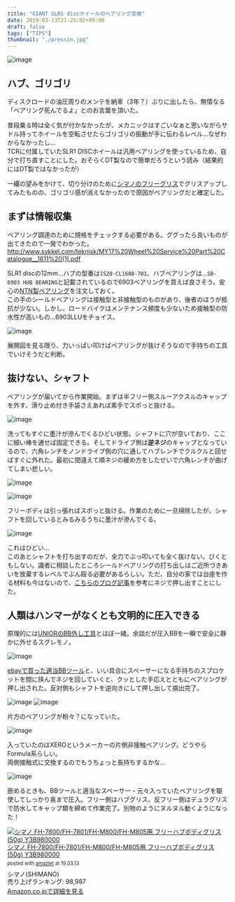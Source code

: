 ```yaml
---
title: "GIANT SLR1 discホイールのベアリング交換"
date: 2019-03-13T21:25:02+09:00
draft: false
tags: ["TIPS"]
thumbnail: "./pressin.jpg"
---
```

![image](./pressin.jpg)
## ハブ、ゴリゴリ

ディスクロードの油圧周りのメンテを納車（3年？）ぶりに出したら、無情なる「ベアリング死んでるよ」とのお言葉を頂いた。

普段乗る時は全く気が付かなかったが、メカニックはすごいなぁと思いながらサドル持ってホイールを空転させたらゴリゴリの振動が手に伝わるレベル…なぜわからなかったし…  
TCRに付属していたSLR1 DISCホイールは汎用ベアリングを使っているため、自分で打ち直すことにした。おそらくDT製なので簡単だろうという読み（結果的にはDT製ではなかったが）

一縷の望みをかけて、切り分けのために[シマノのフリーグリス](https://amzn.to/2TyhJmY)でグリスアップしてみたものの、ゴリゴリ感が消えなかったので原因がベアリングだと確定した。

## まずは情報収集

ベアリング調達のために規格をチェックする必要がある。ググったら良いものが出てきたので一発でわかった。  
<http://www.sykkel.com/teknisk/MY17%20Wheel%20Service%20Part%20Catalogue__1611%20(1).pdf>

SLR1 discの12mm…ハブの型番は`1520-CL1608-701`、ハブベアリングは…`SB-6903 HUB BEARING`と記載されているので6903ベアリングを買えば良さそう。安心の[NTN製ベアリング](https://amzn.to/2TMuABg)を注文しておく。  
この手のシールドベアリングは接触型と非接触型のものがあり、後者のほうが抵抗が少ない。しかし、ロードバイクはメンテナンス頻度も少ないため接触型の防水性が高いもの…6903LLUをチョイス。

![image](./hub.png)

展開図を見る限り、力いっぱい叩けばベアリングが抜けそうなので手持ちの工具でいけそうだと判断。

## 抜けない、シャフト

ベアリングが届いてから作業開始。まずは半フリー側スルーアクスルのキャップを外す、滑り止め付き手袋さえあれば素手でスポっと抜ける。

![image](./nondriveside.jpg)

洗ってもすぐに墨汁が滲んでくるひどい状態。シャフトに穴が空いており、ここに細い棒を通せば固定できる。そしてドライブ側は**逆ネジ**のキャップとなっているので、六角レンチをノンドライブ側の穴に通してハブレンチでクルクルと回せばすぐに外れた。最初に間違えて順ネジの緩め方をしたせいで六角レンチが曲げてしまい悲しい。

![image](./loosen.jpg)

![image](./pulloutfree.jpg)

フリーボディは引っ張ればスポっと抜ける。作業のために一旦掃除したが、シャフトを回しているとみるみるうちに墨汁が滲んでくる。

![image](./dirty.jpg)

これはひどい…  
このあとシャフトを打ち出すのだが、全力でぶっ叩いても全く抜けない。びくともしない。識者に相談したところシールドベアリングの打ち出しはご近所づきあいを放棄するレベルでぶん殴る必要があるらしい。ただ、自分の家では台座を作る材料も今はないので、[こちらのブログ記事](https://ameblo.jp/toincyclefactory/entry-12126294218.html)を参考にネジで押し出すことにした。

## 人類はハンマーがなくとも文明的に圧入できる

原理的には[UNIORのBB外し工具](http://www.dirtfreak.co.jp/cycle/unior/bb-tool-bb30%E7%94%A8%E3%80%81bb90%E7%94%A8/)とほぼ一緒。余談だが圧入BBを一瞬で安全に静かに外せるスグレモノ。

![image](./pressout.jpg)

[ebayで買った適当BBツール](https://www.ebay.com/itm/MTB-RD-Bicycle-Headset-BB86-90-91-92-Bottom-Bracket-Cup-Press-Install-Tools/123617918917)と、いい具合にスペーサーになる手持ちのスプロケットを間に挟んでネジを回していくと、クッとした手応えとともにベアリングが押し出された。反対側もシャフトを逆向きにして押し出して摘出完了。

![image](./6903_lbuu.jpg)
![image](./crash.jpg)

片方のベアリングが粉々？になっていた。

![image](./xero_bearing.jpg)

入っていたのはXEROというメーカーの片側非接触ベアリング。どうやらFormula系らしい。  
両側接触式に交換するのでもうちょっと長持ちするかな…

![image](./complete.jpg)

嵌めるときも、BBツールと適当なスペーサー・元々入っていたベアリングを駆使してしっかり奥まで圧入。フリー側はハブグリス、反フリー側はデュラグリスで防水してキャップ類を締めて作業完了。別物のようにヌルヌル動くようになった！


<div class="amazlet-box" style="margin-bottom:0px;"><div class="amazlet-image" style="float:left;margin:0px 12px 1px 0px;"><a href="http://www.amazon.co.jp/exec/obidos/ASIN/B001NMTIX4/gensobunya-22/ref=nosim/" name="amazletlink" target="_blank"><img src="https://images-fe.ssl-images-amazon.com/images/I/31bKmcQRqNL._SL160_.jpg" alt="シマノ  FH-7800/FH-7801/FH-M800/FH-M805用 フリーハブボディグリス(50g) Y3B980000" style="border: none;" /></a></div><div class="amazlet-info" style="line-height:120%; margin-bottom: 10px"><div class="amazlet-name" style="margin-bottom:10px;line-height:120%"><a href="http://www.amazon.co.jp/exec/obidos/ASIN/B001NMTIX4/gensobunya-22/ref=nosim/" name="amazletlink" target="_blank">シマノ  FH-7800/FH-7801/FH-M800/FH-M805用 フリーハブボディグリス(50g) Y3B980000</a><div class="amazlet-powered-date" style="font-size:80%;margin-top:5px;line-height:120%">posted with <a href="http://www.amazlet.com/" title="amazlet" target="_blank">amazlet</a> at 19.03.13</div></div><div class="amazlet-detail">シマノ(SHIMANO) <br />売り上げランキング: 98,987<br /></div><div class="amazlet-sub-info" style="float: left;"><div class="amazlet-link" style="margin-top: 5px"><a href="http://www.amazon.co.jp/exec/obidos/ASIN/B001NMTIX4/gensobunya-22/ref=nosim/" name="amazletlink" target="_blank">Amazon.co.jpで詳細を見る</a></div></div></div><div class="amazlet-footer" style="clear: left"></div></div>

